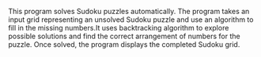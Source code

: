 This program solves Sudoku puzzles automatically. The program takes an input grid representing an unsolved Sudoku puzzle and use an algorithm to fill in the missing numbers.It uses backtracking algorithm to explore possible solutions and find the correct arrangement of numbers for the puzzle. Once solved, the program displays the completed Sudoku grid.

